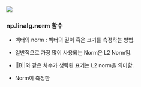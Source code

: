 

<img src="https://github.com/sandartchip/TIL/assets/15938354/9711ff3b-73f5-4947-b4d5-760b8bb15bcc"/>

### np.linalg.norm 함수

- 벡터의 norm : 벡터의 길이 혹은 크기를 측정하는 방법.
- 일반적으로 가장 많이 사용되는 Norm은 L2 Norm임.
- ||B||와 같은 차수가 생략된 표기는 L2 norm을 의미함. 


- Norm이 측정한 
